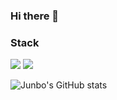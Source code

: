 ### Hi there 👋

<h3>Stack</h3>
<img src="https://img.shields.io/badge/Spring-6DB33F?style=flat-square&logo=Spring&logoColor=white"/>
<img src="https://img.shields.io/badge/Amazon AWS-232F3E?style=flat-square&logo=amazonaws&logoColor=orange"/></a>

![Junbo's GitHub stats](https://github-readme-stats.vercel.app/api?username=jbsim999&show_icons=true&theme=radical)

<!--
**jbsim999/jbsim999** is a ✨ _special_ ✨ repository because its `README.md` (this file) appears on your GitHub profile.

Here are some ideas to get you started:

- 🔭 I’m currently working on ...
- 🌱 I’m currently learning ...
- 👯 I’m looking to collaborate on ...
- 🤔 I’m looking for help with ...
- 💬 Ask me about ...
- 📫 How to reach me: ...
- 😄 Pronouns: ...
- ⚡ Fun fact: ...
-->
